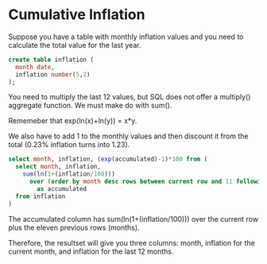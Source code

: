 # Cumulative Inflation

Suppose you have a table with monthly inflation values and you need to calculate the total value for the last year.

```sql
create table inflation (
  month date,
  inflation number(5,2)
);
```

You need to multiply the last 12 values, but SQL does not offer a multiply() aggregate function. We must make do with sum().

Rememeber that exp(ln(x)+ln(y)) = x*y. 

We also have to add 1 to the monthly values and then discount it from the total (0.23% inflation turns into 1.23).

```sql
select month, inflation, (exp(accumulated)-1)*100 from (
  select month, inflation, 
    sum(ln(1+(inflation/100)))
      over (order by month desc rows between current row and 11 following)
        as accumulated
  from inflation
)
```
The accumulated column has sum(ln(1+(inflation/100))) over the current row plus the eleven previous rows (months).

Therefore, the resultset will give you three columns: month, inflation for the current month, and inflation for the last 12 months.
